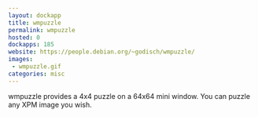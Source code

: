 ```yaml
---
layout: dockapp
title: wmpuzzle
permalink: wmpuzzle
hosted: 0
dockapps: 185
website: https://people.debian.org/~godisch/wmpuzzle/
images:
 - wmpuzzle.gif
categories: misc
---
```

wmpuzzle provides a 4x4 puzzle on a 64x64 mini window. You can puzzle any XPM
image you wish.
